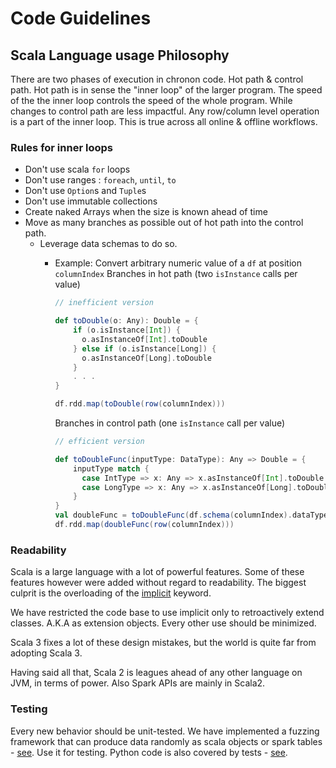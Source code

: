 # Code Guidelines

## Scala Language usage Philosophy

There are two phases of execution in chronon code. Hot path & control path.
Hot path is in sense the "inner loop" of the larger program. The speed of the the inner
loop controls the speed of the whole program. While changes to control path are less impactful.
Any row/column level operation is a part of the inner loop. This is true across all online & offline workflows.

### Rules for inner loops

- Don't use scala `for` loops
- Don't use ranges : `foreach`, `until`, `to`
- Don't use `Option`s and `Tuple`s
- Don't use immutable collections
- Create naked Arrays when the size is known ahead of time
- Move as many branches as possible out of hot path into the control path.
    - Leverage data schemas to do so.
        - Example: Convert arbitrary numeric value of a `df` at position `columnIndex`
          Branches in hot path (two `isInstance` calls per value)
          ```scala
          // inefficient version
          
          def toDouble(o: Any): Double = {
              if (o.isInstance[Int]) { 
                o.asInstanceOf[Int].toDouble
              } else if (o.isInstance[Long]) { 
                o.asInstanceOf[Long].toDouble
              } 
              . . .
          }
          
          df.rdd.map(toDouble(row(columnIndex)))
          ``` 

          Branches in control path (one `isInstance` call per value)
          ```scala
          // efficient version
          
          def toDoubleFunc(inputType: DataType): Any => Double = {
              inputType match { 
                case IntType => x: Any => x.asInstanceOf[Int].toDouble 
                case LongType => x: Any => x.asInstanceOf[Long].toDouble 
              } 
          }
          val doubleFunc = toDoubleFunc(df.schema(columnIndex).dataType)
          df.rdd.map(doubleFunc(row(columnIndex)))
          ```

### Readability

Scala is a large language with a lot of powerful features.
Some of these features however were added without regard to readability.
The biggest culprit is the overloading of the 
[implicit](https://www.scala-lang.org/blog/2020/05/05/scala-3-import-suggestions.html)
keyword.

We have restricted the code base to use implicit only to retroactively extend 
classes. A.K.A as extension objects. Every other use should be minimized.

Scala 3 fixes a lot of these design mistakes, but the world is quite far from 
adopting Scala 3.

Having said all that, Scala 2 is leagues ahead of any other language on JVM, 
in terms of power. Also Spark APIs are mainly in Scala2.  

### Testing

Every new behavior should be unit-tested. We have implemented a fuzzing framework 
that can produce data randomly as scala objects or 
spark tables - [see](../../spark/src/test/scala/ai/chronon/spark/test/DataFrameGen.scala). Use it for testing.
Python code is also covered by tests - [see](https://github.com/airbnb/chronon/tree/master/api/py/test).